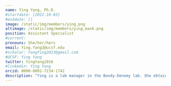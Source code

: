 ```yaml
---
name: Ying Yang, Ph.D.
#startdate: [2022-10-03]
#enddate: []
image: /static/img/members/ying.png
altimage: /static/img/members/ying_mask.png
position: Assistant Specialist
#current:
pronouns: She/her/hers
email: Ying.Yang3@ucsf.edu
#scholar: YangYing2013@gmail.com
#UCSF: Ying Yang
twitter: YingYang2016
#linkedin: Ying Yang
orcid: 0000-0001-7234-1742
description: "Ying is a lab manager in the Bondy-Denomy lab. She obtained her undergraduate degree in Life Science at Huazhong Agriculture University in Wuhan, China. She completed her graduate work at the [National Key Laboratory of Crop Genetic Improvement](https://croplab.hzau.edu.cn) at Huazhong Agricultural University, where she studied Mutant library construction, Genetics, and Gene function research. Then she completed her post-doc research training, in Sainsbury lab and the University of Nebraska-Lincoln, where she researched about Gene-editing in plants, the interaction of plants and microbes, and next-generation sequencing. During the pandemic, she joined in the Covid IgG and IgM test kit R&D. In her free time, she enjoys hiking, swimming, and story time with kids."
---
```

